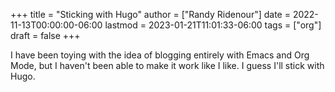 +++
title = "Sticking with Hugo"
author = ["Randy Ridenour"]
date = 2022-11-13T00:00:00-06:00
lastmod = 2023-01-21T11:01:33-06:00
tags = ["org"]
draft = false
+++

I have been toying with the idea of blogging entirely with Emacs and Org Mode, but I haven't been able to make it work like I like. I guess I'll stick with Hugo. 

